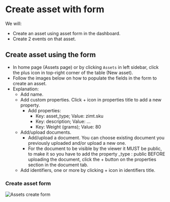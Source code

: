 
# Create asset with form

We will:
- Create an asset using asset form in the dashboard.
- Create 2 events on that asset.


## Create asset using the form
- In home page (Assets page) or by clicking `Assets` in left sidebar, click the plus icon in top-right corner of the table (New asset).
- Follow the images below on how to populate the fields in the form to create an asset.
- Explanation:
    - Add name.
    - Add custom properties. Click + icon in properties title to add a new property.
        - Add properties:
            - Key: asset_type; Value: zimt.sku
            - Key: description; Value: ...
            - Key: Weight (grams); Value: 80
    - Add/upload documents.
        - Add/upload a document. You can choose existing document you previously uploaded and/or upload a new one.
        - For the document to be visible by the viewer it MUST be public, to make it so you have to add the property _type : public BEFORE uploading the document, click the + button on the properties section in the document tab.
    - Add identifiers, one or more by clicking + icon in identifiers title.

### Create asset form
![Assets create form](/pages/tutorials/assets/images/create-asset-form.png)
